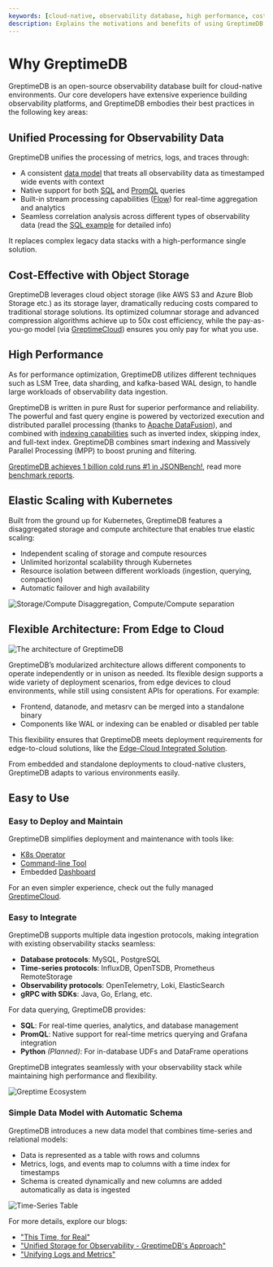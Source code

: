 ```yaml
---
keywords: [cloud-native, observability database, high performance, cost-effective, unified design]
description: Explains the motivations and benefits of using GreptimeDB, including its unified design for metrics, logs, and traces, cloud-native architecture, cost-effectiveness, high performance, and ease of use. It highlights key features and deployment strategies.
---
```


# Why GreptimeDB

GreptimeDB is an open-source observability database built for cloud-native environments. Our core developers have extensive experience building observability platforms, and GreptimeDB embodies their best practices in the following key areas:

## Unified Processing for Observability Data

GreptimeDB unifies the processing of metrics, logs, and traces through:

- A consistent [data model](./data-model.md) that treats all observability data as timestamped wide events with context
- Native support for both [SQL](/user-guide/query-data/sql.md) and [PromQL](/user-guide/query-data/promql.md) queries
- Built-in stream processing capabilities ([Flow](/user-guide/flow-computation/overview.md)) for real-time aggregation and analytics
- Seamless correlation analysis across different types of observability data (read the [SQL example](/user-guide/overview.md#sql-query-example) for detailed info)

It replaces complex legacy data stacks with a high-performance single solution.


## Cost-Effective with Object Storage

GreptimeDB leverages cloud object storage (like AWS S3 and Azure Blob Storage etc.) as its storage layer, dramatically reducing costs compared to traditional storage solutions. Its optimized columnar storage and advanced compression algorithms achieve up to 50x cost efficiency, while the pay-as-you-go model (via [GreptimeCloud](https://greptime.com/product/cloud)) ensures you only pay for what you use.

## High Performance

As for performance optimization, GreptimeDB utilizes different techniques such as LSM Tree, data sharding, and kafka-based WAL design, to handle large workloads of observability data ingestion.

GreptimeDB is written in pure Rust for superior performance and reliability. The powerful and fast query engine is powered by vectorized execution and distributed parallel processing (thanks to [Apache DataFusion](https://datafusion.apache.org/)), and combined with [indexing capabilities](/user-guide/manage-data/data-index.md) such as inverted index, skipping index, and full-text index. GreptimeDB combines smart indexing and Massively Parallel Processing (MPP) to boost pruning and filtering.

[GreptimeDB achieves 1 billion cold runs #1 in JSONBench!](https://greptime.com/blogs/2025-03-18-jsonbench-greptimedb-performance), read more [benchmark reports](https://www.greptime.com/blogs/2024-09-09-report-summary).

## Elastic Scaling with Kubernetes

Built from the ground up for Kubernetes, GreptimeDB features a disaggregated storage and compute architecture that enables true elastic scaling:

- Independent scaling of storage and compute resources
- Unlimited horizontal scalability through Kubernetes
- Resource isolation between different workloads (ingestion, querying, compaction)
- Automatic failover and high availability

![Storage/Compute Disaggregation, Compute/Compute separation](/storage-compute-disaggregation-compute-compute-separation.png)

## Flexible Architecture: From Edge to Cloud

![The architecture of GreptimeDB](/architecture-2.png)

GreptimeDB’s modularized architecture allows different components to operate independently or in unison as needed. Its flexible design supports a wide variety of deployment scenarios, from edge devices to cloud environments, while still using consistent APIs for operations. For example:

- Frontend, datanode, and metasrv can be merged into a standalone binary
- Components like WAL or indexing can be enabled or disabled per table

This flexibility ensures that GreptimeDB meets deployment requirements for edge-to-cloud solutions, like the [Edge-Cloud Integrated Solution](https://greptime.com/product/carcloud).

From embedded and standalone deployments to cloud-native clusters, GreptimeDB adapts to various environments easily.

## Easy to Use

### Easy to Deploy and Maintain

GreptimeDB simplifies deployment and maintenance with tools like:

- [K8s Operator](https://github.com/GreptimeTeam/greptimedb-operator)
- [Command-line Tool](https://github.com/GreptimeTeam/gtctl)
- Embedded [Dashboard](https://github.com/GreptimeTeam/dashboard)

For an even simpler experience, check out the fully managed [GreptimeCloud](https://greptime.com/product/cloud).

### Easy to Integrate

GreptimeDB supports multiple data ingestion protocols, making integration with existing observability stacks seamless:

- **Database protocols**: MySQL, PostgreSQL
- **Time-series protocols**: InfluxDB, OpenTSDB, Prometheus RemoteStorage
- **Observability protocols**: OpenTelemetry, Loki, ElasticSearch
- **gRPC with SDKs**: Java, Go, Erlang, etc.

For data querying, GreptimeDB provides:

- **SQL**: For real-time queries, analytics, and database management
- **PromQL**: Native support for real-time metrics querying and Grafana integration
- **Python** *(Planned)*: For in-database UDFs and DataFrame operations

GreptimeDB integrates seamlessly with your observability stack while maintaining high performance and flexibility.

![Greptime Ecosystem](/greptime-ecosystem.png)

### Simple Data Model with Automatic Schema

GreptimeDB introduces a new data model that combines time-series and relational models:

- Data is represented as a table with rows and columns
- Metrics, logs, and events map to columns with a time index for timestamps
- Schema is created dynamically and new columns are added automatically as data is ingested

![Time-Series Table](/time-series-table.png)

For more details, explore our blogs:
- ["This Time, for Real"](https://greptime.com/blogs/2022-11-15-this-time-for-real)
- ["Unified Storage for Observability - GreptimeDB's Approach"](https://greptime.com/blogs/2024-12-24-observability)
- ["Unifying Logs and Metrics"](https://greptime.com/blogs/2024-06-25-logs-and-metrics)
